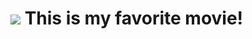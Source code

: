 <h1><img src="https://user-images.githubusercontent.com/120252588/206852541-240ddf9e-08b6-4ccb-9fcc-46bcd9a7304e.png" witdh= "50"/> This is my favorite movie!</h1> 
